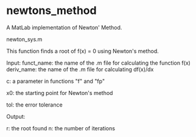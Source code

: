 # newtons_method

A MatLab implementation of Newton' Method.

newton_sys.m 


This function finds a root of f(x) = 0 using Newton's method.


Input: funct_name: the name of the .m file for calculating the function f(x) deriv_name: the name of the .m file for calculating df(x)/dx 


c:  a parameter in functions "f" and "fp" 


x0: the starting point for Newton's method


tol: the error tolerance


Output:


r:  the root found
n:  the number of iterations
